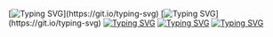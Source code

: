 [![Typing SVG](https://readme-typing-svg.herokuapp.com?color=%FFff5e2f&lines=Приветик!)](https://git.io/typing-svg)
[![Typing SVG](https://readme-typing-svg.herokuapp.com?color=%FFff5e2f&lines=Я+Анастасия,)](https://git.io/typing-svg)
[![Typing SVG](https://readme-typing-svg.herokuapp.com?color=%FFff5e2f&lines=Recruiter)](https://git.io/typing-svg)
[![Typing SVG](https://readme-typing-svg.herokuapp.com?color=%FFff5e2f&lines=Digital-агенства)](https://git.io/typing-svg)
[![Typing SVG](https://readme-typing-svg.herokuapp.com?color=%FFff5e2f&lines=с+продуктовым+подходом)](https://git.io/typing-svg)
